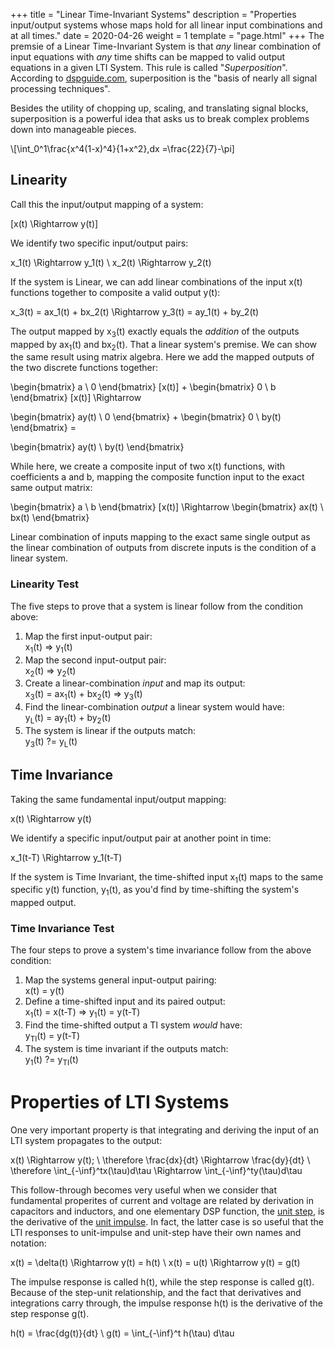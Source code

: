 +++
title = "Linear Time-Invariant Systems"
description = "Properties input/output systems whose maps hold for all linear input combinations and at all times."
date = 2020-04-26
weight = 1
template = "page.html"
+++
The premsie of a Linear Time-Invariant System is that *any* linear combination of input equations with *any* time shifts can be mapped to valid output equations in a given LTI System. This rule is called "<em>Superposition</em>". According to [dspguide.com](https://www.dspguide.com/ch5/6.htm), superposition is the "basis of nearly all signal processing techniques". 

Besides the utility of chopping up, scaling, and translating signal blocks, superposition is a powerful idea that asks us to break complex problems down into manageable pieces. 

\\[\int_0^1\frac{x^4(1-x)^4}{1+x^2}\,dx =\frac{22}{7}-\pi\]

## Linearity 
Call this the input/output mapping of a system: 

\[x(t) \Rightarrow y(t)]

We identify two specific input/output pairs: 

x_1(t) \Rightarrow y_1(t) \\
x_2(t) \Rightarrow y_2(t)

If the system is Linear, we can add linear combinations of the input x(t) functions together to composite a valid output y(t): 

x_3(t) = ax_1(t) + bx_2(t) \Rightarrow y_3(t) = ay_1(t) + by_2(t)

The output mapped by x<sub>3</sub>(t) exactly equals the <em>addition</em> of the outputs mapped by ax<sub>1</sub>(t) and bx<sub>2</sub>(t). That a linear system's premise. We can show the same result using matrix algebra. Here we add the mapped outputs of the two discrete functions together: 

\begin{bmatrix} a \\ 0 \end{bmatrix} [x(t)] + 
\begin{bmatrix} 0 \\ b \end{bmatrix} [x(t)] \Rightarrow

\begin{bmatrix} ay(t) \\ 0 \end{bmatrix} +
\begin{bmatrix} 0 \\ by(t) \end{bmatrix} =

\begin{bmatrix} ay(t) \\ by(t) \end{bmatrix}

While here, we create a composite input of two x(t) functions, with coefficients a and b, mapping the composite function input to the exact same output matrix:

\begin{bmatrix} a \\ b \end{bmatrix} [x(t)] \Rightarrow 
\begin{bmatrix} ax(t) \\ bx(t) \end{bmatrix} 

Linear combination of inputs mapping to the exact same single output as the linear combination of outputs from discrete inputs is the condition of a linear system. 

### Linearity Test
The five steps to prove that a system is linear follow from the condition above: 

1. Map the first input-output pair:  
x<sub>1</sub>(t) ⇒ y<sub>1</sub>(t)
1. Map the second input-output pair:  
x<sub>2</sub>(t) ⇒ y<sub>2</sub>(t)
3. Create a linear-combination <em>input</em> and map its output:  
x<sub>3</sub>(t) = ax<sub>1</sub>(t) + bx<sub>2</sub>(t) ⇒ y<sub>3</sub>(t)
4. Find the linear-combination <em>output</em> a linear system would have:  
y<sub>L</sub>(t) = ay<sub>1</sub>(t) + by<sub>2</sub>(t)
5. The system is linear if the outputs match:  
y<sub>3</sub>(t) ?= y<sub>L</sub>(t)

## Time Invariance 
Taking the same fundamental input/output mapping: 

x(t) \Rightarrow y(t)

We identify a specific input/output pair at another point in time: 

x_1(t-T) \Rightarrow y_1(t-T)

If the system is Time Invariant, the time-shifted input x<sub>1</sub>(t) maps to the same specific y(t) function, y<sub>1</sub>(t), as you'd find by time-shifting the system's mapped output.

### Time Invariance Test 
The four steps to prove a system's time invariance follow from the above condition: 

1. Map the systems general input-output pairing:  
x(t) = y(t)
2. Define a time-shifted input and its paired output:  
x<sub>1</sub>(t) = x(t-T) ⇒ y<sub>1</sub>(t) = y(t-T)
3. Find the time-shifted output a TI system <em>would</em> have:  
y<sub>TI</sub>(t) = y(t-T)
4. The system is time invariant if the outputs match:  
y<sub>1</sub>(t) ?= y<sub>TI</sub>(t)

# Properties of LTI Systems 
One very important property is that integrating and deriving the input of an LTI system propagates to the output: 

x(t) \Rightarrow y(t); \\
\therefore \frac{dx}{dt} \Rightarrow \frac{dy}{dt} \\
\therefore \int_{-\inf}^tx(\tau)d\tau \Rightarrow \int_{-\inf}^ty(\tau)d\tau

This follow-through becomes very useful when we consider that fundamental properites of current and voltage are related by derivation in capacitors and inductors, and one elementary DSP function, the [unit step](/engd/dsp/elem-func#unit-step), is the derivative of the [unit impulse](/engd/dsp/elem-func#unit-impulse). In fact, the latter case is so useful that the LTI responses to unit-impulse and unit-step have their own names and notation: 

x(t) = \delta(t) \Rightarrow y(t) = h(t) \\
x(t) = u(t) \Rightarrow y(t) = g(t)

The impulse response is called h(t), while the step response is called g(t). Because of the step-unit relationship, and the fact that derivatives and integrations carry through, the impulse response h(t) is the derivative of the step response g(t).

h(t) = \frac{dg(t)}{dt} \\
g(t) = \int_{-\inf}^t h(\tau) d\tau

